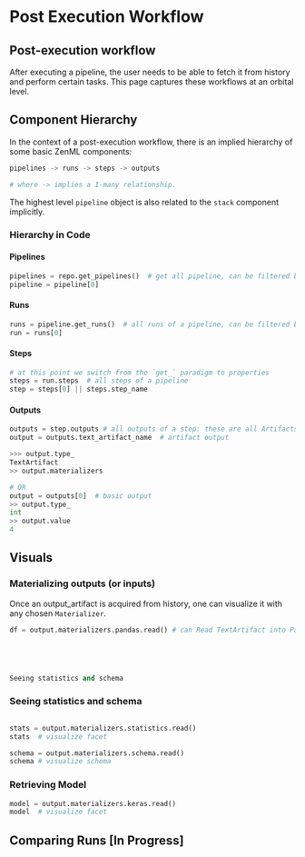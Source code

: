 # Post Execution Workflow

## Post-execution workflow

After executing a pipeline, the user needs to be able to fetch it from history and perform certain tasks. This page captures these workflows at an orbital level.

## Component Hierarchy

In the context of a post-execution workflow, there is an implied hierarchy of some basic ZenML components:

```python
pipelines -> runs -> steps -> outputs

# where -> implies a 1-many relationship.
```

The highest level `pipeline` object is also related to the `stack` component implicitly.

### Hierarchy in Code

#### Pipelines

```python
pipelines = repo.get_pipelines()  # get all pipeline, can be filtered by name etc via params
pipeline = pipeline[0]
```

#### Runs

```python
runs = pipeline.get_runs()  # all runs of a pipeline, can be filtered by name etc.
run = runs[0]
```

#### Steps

```python
# at this point we switch from the `get_` paradigm to properties
steps = run.steps  # all steps of a pipeline
step = steps[0] || steps.step_name
```

#### Outputs

```python
outputs = step.outputs # all outputs of a step: these are all Artifacts
output = outputs.text_artifact_name  # artifact output

>>> output.type_ 
TextArtifact
>> output.materializers

# OR
output = outputs[0]  # basic output
>> output.type_
int
>> output.value
4
```

## Visuals

### Materializing outputs \(or inputs\)

Once an output\_artifact is acquired from history, one can visualize it with any chosen `Materializer`.

```python
df = output.materializers.pandas.read() # can Read TextArtifact into Pandas DF





Seeing statistics and schema
```

### Seeing statistics and schema

```python

stats = output.materializers.statistics.read()
stats  # visualize facet

schema = output.materializers.schema.read()
schema # visualize schema
```

### Retrieving Model

```python
model = output.materializers.keras.read()
model  # visualize facet
```

## Comparing Runs \[In Progress\]

